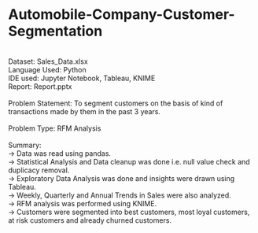 # Automobile-Company-Customer-Segmentation
\
Dataset: Sales_Data.xlsx \
Language Used: Python \
IDE used: Jupyter Notebook, Tableau, KNIME \
Report: Report.pptx \
\
Problem Statement: To segment customers on the basis of kind of transactions made by them in the past 3 years. \
\
Problem Type: RFM Analysis \
\
Summary: \
-> Data was read using pandas. \
-> Statistical Analysis and Data cleanup was done i.e. null value check and duplicacy removal. \
-> Exploratory Data Analysis was done and insights were drawn using Tableau. \
-> Weekly, Quarterly and Annual Trends in Sales were also analyzed. \
-> RFM analysis was performed using KNIME. \
-> Customers were segmented into best customers, most loyal customers, at risk customers and already churned customers.
